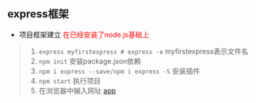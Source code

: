 ## express框架
* 项目框架建立 <span style="color:red">在已经安装了node.js基础上</span>
> 1. `express myfirstexpress # express -e`       myfirstexpress表示文件名
> 2. `npm init`  安装package.json依赖
> 3. `npm i express --save/npm i express -S`  安装插件
> 4. `npm start` 执行项目
> 5. 在浏览器中输入网址 [app](http://127.0.0.1:3000/)

